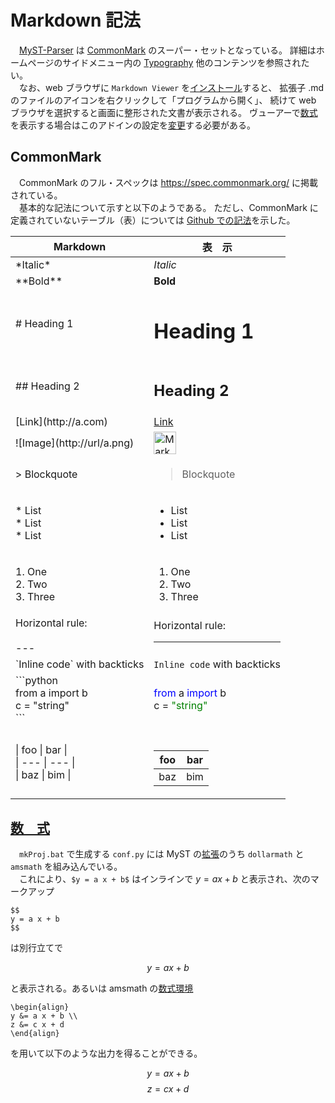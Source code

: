 # Markdown 記法

&emsp;[MyST-Parser](https://myst-parser.readthedocs.io/en/latest/) は [CommonMark](https://commonmark.org/) のスーパー・セットとなっている。 詳細はホームページのサイドメニュー内の [Typography](https://myst-parser.readthedocs.io/en/latest/syntax/typography.html#) 他のコンテンツを参照されたい。<br>
&emsp;なお、web ブラウザに `Markdown Viewer` を[インストール](https://chromewebstore.google.com/detail/markdown-viewer/ckkdlimhmcjmikdlpkmbgfkaikojcbjk?hl=ja&pli=1)すると、 拡張子 .md のファイルのアイコンを右クリックして「プログラムから開く」、 続けて web ブラウザを選択すると画面に整形された文書が表示される。
ヴューアーで[数式](#数式)を表示する場合はこのアドインの設定を[変更](https://qiita.com/XPT60/items/c0609f58d957e438da9d#chrome-%E3%81%AE-markdown-viewer)する必要がある。

## CommonMark

&emsp;CommonMark のフル・スペックは https://spec.commonmark.org/ に掲載されている。<br>
&emsp;基本的な記法について示すと以下のようである。
ただし、CommonMark に定義されていないテーブル（表）については
[Github での記法](https://github.github.com/gfm/#tables-extension-)を示した。<br>

<table>
    <thead>
        <tr>
            <th>Markdown</th>
            <th>表&emsp;示</th>
        </tr>
    </thead>
    <tbody>
        <tr>                        
            <td>*Italic*</td>
            <td><em>Italic</em></td>
        </tr>
        <tr>                        
            <td>**Bold**</td>
            <td><strong>Bold</strong></td>
        </tr>
        <tr>
            <td>
                # Heading 1
            </td>
            <td>
                <h1>Heading 1</h1>
            </td>
        </tr>
        <tr>
            <td>
                ## Heading 2
            </td>
            <td>
                <h2>Heading 2</h2>
            </td>
        </tr>
        <tr>                        
            <td>
                [Link](http://a.com)
            </td>
            <td><a href="https://commonmark.org/">Link</a></td>
        </tr>
        <tr>
            <td>
                ![Image](http://url/a.png)
            </td>
            <td>
                <img src="https://commonmark.org/help/images/favicon.png" width="36" height="36" alt="Markdown"/>
            </td>
        </tr>
        <tr>
            <td>
                &gt; Blockquote
            </td>
            <td>
                <blockquote>Blockquote</blockquote>
            </td>
        </tr>
        <tr>
            <td>
                <p>
                    * List<br/>
                    * List<br/>
                    * List
                </p>
            </td>
            <td>
                <ul>
                    <li>List</li>
                    <li>List</li>
                    <li>List</li>
                </ul>
            </td>
        </tr>
        <tr>
            <td>
                <p>
                    1. One<br/>
                    2. Two<br/>
                    3. Three
                </p>
            </td>
            <td>
                <ol>
                    <li>One</li>
                    <li>Two</li>
                    <li>Three</li>
                </ol>
            </td>
        </tr>
        <tr>
            <td>
                Horizontal rule:<br/>
                <br/>
                ---
            </td>
            <td>
                Horizontal rule:
                <hr />
            </td>
        </tr>
        <tr>                        
            <td>
                `Inline code` with backticks
            </td>
            <td>
                <code>Inline code</code> with backticks
            </td>
        </tr>
        <tr>
            <td>
                ```python<br/>
                from a import b<br/>
                c = "string"<br/>
                ```
            </td>
            <td>
                <div>
                    <span style="color:blue">from</span> a <span style="color:blue">import</span> b<br/>
                    c = <span style="color:green">"string"</span>
                </div>
            </td>
        </tr>
            <td>
                | foo | bar |<br/>
                | --- | --- |<br/>
                | baz | bim |
            </td>
            <td><br>
                <table>
                    <thead><tr><th>foo</th><th>bar</th></tr></thead>
                    <tbody><tr><td>baz</td><td>bim</td></tr></tbody>
                </table>
            </td>
        </tr>
    </tbody>
</table>

## [数 式](https://myst-parser.readthedocs.io/en/latest/syntax/math.html#)

&emsp;`mkProj.bat` で生成する `conf.py` には MyST の[拡張](https://myst-parser.readthedocs.io/en/latest/syntax/optional.html)のうち `dollarmath` と `amsmath` を組み込んでいる。<br>
&emsp;これにより、`$y = a x + b$` はインラインで $y = a x + b$ と表示され、次のマークアップ

```
$$
y = a x + b
$$
```

は別行立てで

$$
y = a x + b
$$

と表示される。あるいは amsmath の[数式環境](https://qiita.com/t_kemmochi/items/a4c390b4967b13f3afb7)

```
\begin{align}
y &= a x + b \\
z &= c x + d
\end{align}
```

を用いて以下のような出力を得ることができる。

$$
y = a x + b
$$
$$
z = c x + d
$$